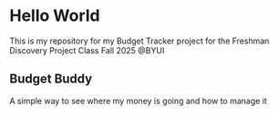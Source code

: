 # Hello World

This is my repository for my Budget Tracker project for the Freshman Discovery Project Class Fall 2025 @BYUI

## Budget Buddy

A simple way to see where my money is going and how to manage it
